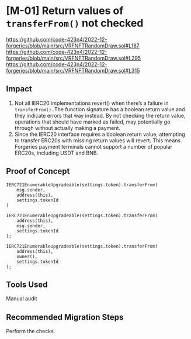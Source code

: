 # [M-01] Return values of `transferFrom()` not checked

https://github.com/code-423n4/2022-12-forgeries/blob/main/src/VRFNFTRandomDraw.sol#L187
https://github.com/code-423n4/2022-12-forgeries/blob/main/src/VRFNFTRandomDraw.sol#L295
https://github.com/code-423n4/2022-12-forgeries/blob/main/src/VRFNFTRandomDraw.sol#L315

## Impact

1. Not all IERC20 implementations revert() when there’s a failure in `transferFrom()`. The function signature has a boolean return value and they indicate errors that way instead. By not checking the return value, operations that should have marked as failed, may potentially go through without actually making a payment.
2. Since the IERC20 interface requires a boolean return value, attempting to transfer ERC20s with missing return values will revert. This means Forgeries payment terminals cannot support a number of popular ERC20s, including USDT and BNB.

## Proof of Concept

```solidity
IERC721EnumerableUpgradeable(settings.token).transferFrom(
    msg.sender,
    address(this),
    settings.tokenId
)

IERC721EnumerableUpgradeable(settings.token).transferFrom(
    address(this),
    msg.sender,
    settings.tokenId
);

IERC721EnumerableUpgradeable(settings.token).transferFrom(
    address(this),
    owner(),
    settings.tokenId
);
```

## Tools Used

Manual audit

## Recommended Migration Steps

Perform the checks.
